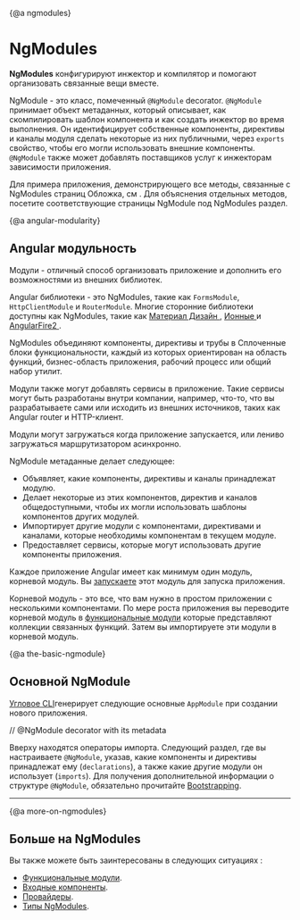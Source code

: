 {@a ngmodules}
# NgModules

**NgModules** конфигурируют инжектор и компилятор и помогают организовать связанные вещи вместе.

NgModule - это класс, помеченный `@NgModule` decorator.
 `@NgModule` принимает объект метаданных, который описывает, как скомпилировать шаблон компонента и как создать инжектор во время выполнения.
Он идентифицирует собственные компоненты, директивы и каналы модуля
сделать некоторые из них публичными, через `exports` свойство, чтобы его могли использовать внешние компоненты.
 `@NgModule` также может добавлять поставщиков услуг к инжекторам зависимости приложения.

Для примера приложения, демонстрирующего все методы, связанные с NgModules страниц
Обложка, см <live-example></live-example>. Для объяснения отдельных методов, посетите соответствующие страницы NgModule под NgModules
раздел.

{@a angular-modularity}
## Angular модульность

Модули - отличный способ организовать приложение и дополнить его возможностями из внешних библиотек.

Angular библиотеки - это NgModules, такие как `FormsModule`, `HttpClientModule` и `RouterModule`.
Многие сторонние библиотеки доступны как NgModules, такие как
<a href="https://material.angular.io/">Материал Дизайн </a>,
<a href="http://ionicframework.com/">Ионные </a>и
<a href="https://github.com/angular/angularfire2">AngularFire2 </a>.

NgModules объединяют компоненты, директивы и трубы в
Сплоченные блоки функциональности, каждый из которых ориентирован на
область функций, бизнес-область приложения, рабочий процесс или общий набор утилит.

Модули также могут добавлять сервисы в приложение.
Такие сервисы могут быть разработаны внутри компании, например, что-то, что вы разрабатываете сами или исходить из внешних источников, таких как Angular router и HTTP-клиент.

Модули могут загружаться когда приложение запускается, или лениво загружаться маршрутизатором асинхронно.

NgModule метаданные делает следующее:

* Объявляет, какие компоненты, директивы и каналы принадлежат модулю.
* Делает некоторые из этих компонентов, директив и каналов общедоступными, чтобы их могли использовать шаблоны компонентов других модулей.
* Импортирует другие модули с компонентами, директивами и каналами, которые необходимы компонентам в текущем модуле.
* Предоставляет сервисы, которые могут использовать другие компоненты приложения.

Каждое приложение Angular имеет как минимум один модуль, корневой модуль.
Вы [запускаете](guide/bootstrapping) этот модуль для запуска приложения.

Корневой модуль - это все, что вам нужно в простом приложении с несколькими компонентами.
По мере роста приложения вы переводите корневой модуль в [функциональные модули](guide/feature-modules)
которые представляют коллекции связанных функций.
Затем вы импортируете эти модули в корневой модуль.

{@a the-basic-ngmodule}
## Основной NgModule

[Угловое CLI](cli)генерирует следующие основные `AppModule` при создании нового приложения.


<code-example path="ngmodules/src/app/app.module.1.ts" header="src/app/app.module.ts (default AppModule)">
// @NgModule decorator with its metadata
</code-example>

Вверху находятся операторы импорта. Следующий раздел, где вы настраиваете `@NgModule`, указав, какие компоненты и директивы принадлежат ему (`declarations`), а также какие другие модули он использует (`imports`). Для получения дополнительной информации о структуре `@NgModule`, обязательно прочитайте [Bootstrapping](guide/bootstrapping).

<hr />

{@a more-on-ngmodules}
## Больше на NgModules

Вы также можете быть заинтересованы в следующих ситуациях :
* [Функциональные модули](guide/feature-modules).
* [Входные компоненты](guide/entry-components).
* [Провайдеры](guide/providers).
* [Типы NgModules](guide/module-types).
